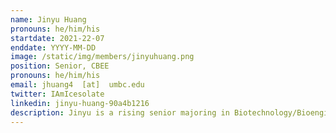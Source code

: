 ```yaml
---
name: Jinyu Huang
pronouns: he/him/his
startdate: 2021-22-07
enddate: YYYY-MM-DD
image: /static/img/members/jinyuhuang.png
position: Senior, CBEE
pronouns: he/him/his
email: jhuang4  [at]  umbc.edu
twitter: IAmIcesolate
linkedin: jinyu-huang-90a4b1216
description: Jinyu is a rising senior majoring in Biotechnology/Bioengineering. He enjoys researching new topics and collaborating with others on projects and reports. In his free time, he loves playing the piano, composing electronic music with digital software, and mixing as a DJ on live-streamed weekly music podcasts.
---
```

